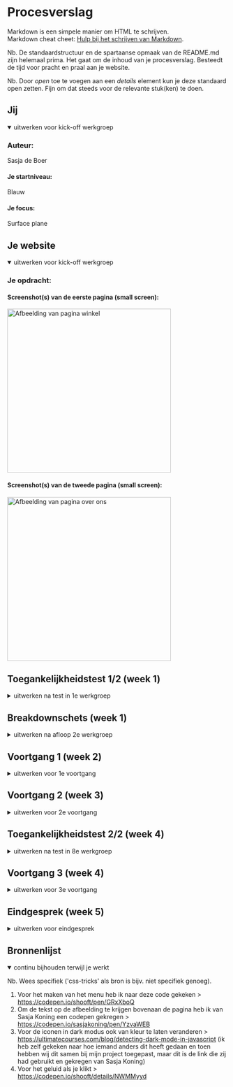 # Procesverslag
Markdown is een simpele manier om HTML te schrijven.  
Markdown cheat cheet: [Hulp bij het schrijven van Markdown](https://github.com/adam-p/markdown-here/wiki/Markdown-Cheatsheet).

Nb. De standaardstructuur en de spartaanse opmaak van de README.md zijn helemaal prima. Het gaat om de inhoud van je procesverslag. Besteedt de tijd voor pracht en praal aan je website.

Nb. Door *open* toe te voegen aan een *details* element kun je deze standaard open zetten. Fijn om dat steeds voor de relevante stuk(ken) te doen.





## Jij

<details open>
  <summary>uitwerken voor kick-off werkgroep</summary>

  ### Auteur:
  Sasja de Boer

  #### Je startniveau:
  Blauw

  #### Je focus:
  Surface plane
 
</details>





## Je website

<details open>
  <summary>uitwerken voor kick-off werkgroep</summary>

  ### Je opdracht:
  <a href="https://stach-food.nl"></a>

  #### Screenshot(s) van de eerste pagina (small screen): 
  <img src="readme-images/winkels.png" width="375px" alt="Afbeelding van pagina winkel">

  #### Screenshot(s) van de tweede pagina (small screen):
  <img src="readme-images/overons.png" width="375px" alt="Afbeelding van pagina over ons">
 
</details>



## Toegankelijkheidstest 1/2 (week 1)

<details>
  <summary>uitwerken na test in 1e werkgroep</summary>

  ### Bevindingen
  Lijst met je bevindingen die in de test naar voren kwamen:

  #### Screenreader
  - Bij de screenreader begon die in de footer met de nieuwsbrief. 
  - Bij heel veel dingen werd link gezegd terwijl het geen link is of had moeten zijn. 
  - Bij de afbeeldingen werd er gezegd dat er knoppen waren. Dus ik denk dat er een soort van knoppen onder de afbeeldingen zaten. Er zaten ook echte knoppen over de afbeelding, maar er werd niet echt goed benoemd wat deze waren, want het waren pijltjes dus best handig om te weten.
  - Hij leest eerst de H2 voor en dan de H1, ze staan ook wel in deze volgorde in de html. Maar je wilt eigenlijk dat de H1 eerst voorgelezen wordt.



  #### Muis en Toetsenbord 
  Met het tabben deed hij het pas na 3 keer, dus waarschijnlijk was die al ergens bezig maar kon ik het niet zien. Daarna ging de meteen naar het invulveld voor de nieuwsbrief (staat in de footer). Toen ging die pas naar helemaal boven. Dit kan je oplossen daar de html goed te schrijven zodat hij dit goed leest. Wanneer je tabt worden de elementen met blauw omringt, maar dit is niet heel duidelijk zichtbaar. Dit kan opgelost worden door de kleur aan te passen.


  #### Motoriek (shocks, elastiekjes)
  Ik had getest met de elastiekjes. Op mijn laptop ervaarde ik geen problemen, er zijn ook niet echt moeilijke of kleine dingen op de website dus dat ging goed. OP de telefoon werd het al wat lastiger, dat kwam ook omdat het lastig was om de telefoon goed vast te houden. Het was lastig om bij het hamburger menu te komen, dit kan opgelost worden door het menu-icon wat groter te maken zodat er beter op geklikt kan worden. De buttons op de winkels pagina waren opzich wel goed aan te klikken, soms klikte je verkeerd of moet je de telefoon een beetje draaien om goed bij de button te komen. Dit kan eventueel opgelost worden door de buttons iets groter te maken.


  #### Visueel (brillen, contrast, kleurenblind, dark/light). 
  Ik heb getest met de Combined loss bril en de Central field loss bril. Bij de Combined loss bril zaten er vlekken op de bril dus het duurde langer om te zien waar dingen staan en om de teksten te lezen.
  Bij de Central field loss zat er dus een vlek midden op de bril. Ik zag echt weinig en het was nog best lastig om echt voor je te blijven kijken, want je wilt eigenlijk gewoon om de stip heen kijken.

</details>



## Breakdownschets (week 1)

<details>
  <summary>uitwerken na afloop 2e werkgroep</summary>

  ### Eerste pagina: 
  <img src="readme-images/schets1.png" width="375px" alt="Breakdownschets pagina 1">

  ### Tweede pagina:
  <img src="readme-images/schets2.png" width="375px" alt="Breakdownschets pagina 2">

</details>





## Voortgang 1 (week 2)

<details>
  <summary>uitwerken voor 1e voortgang</summary>

  ### Stand van zaken
  De opdrachten maken ging vaak wel goed. Ik kon van de blauwe piste vaak alle opdrachten wel maken, maar rood lukte nog niet. Met de website maken was ik eerst begonnen om alle content erin te zetten en toen wilde ik beginnen aan de css, maar het werd een beetje rommelig. Ik heb toen ervoor gekozen om gewoon bovenaan de pagina te beginnen en zo verder naar beneden te werken. Ik vind het wel nog lastig om wat we in de opdrachten leren toe te passen op de website, ik weet soms nog niet precies wat ik waarvoor kan/moet gebruiken. Daardoor duurt alles veel langer en ben ik heel veel aan het op- en uitzoeken.
  


  ### Agenda voor meeting
  samen met je groepje opstellen

  | Jeannet                      | Mischa             | Naïm         | Sasja                             |
  | ---                          | ---                | ---          | ---                               |
  | Video readme                 | Witruimte          | ...          | Hamburgermenu responsive          |
  | Dynamische breakdown schets  | ...                | ...          | Wanneer flexbox, grid of position |             
  | ...                          | ...                | ...          | ...                               |


  ### Verslag van meeting
  hier na afloop snel de uitkomsten van de meeting vastleggen

  - Menubalk met hamburger menu komt volgende week met javascript, dus eerst verder werken aan de site en dan volgende week daar naar kijken. Het handigste is om te beginnen met een klein scherm met daar een hamburger menu en dan een @media te gebruiken wanneer het scherm groter word.
  - De echte website zit best goed in elkaar dus daar goed kijken wat zij gebruiken en dat overnemen. Voor de verschillende winkels/steden flexbox gebruiken met flexwrap en een max-width gebruiken om ervoor te zorgen dat er niet te veel naast elkaar staan.


</details>





## Voortgang 2 (week 3)

<details>
  <summary>uitwerken voor 2e voortgang</summary>

  ### Stand van zaken
  Het is mij een soort van geluk om het hamburger menu voor elkar te krijgen. 
  Eigenlijk wil ik nog dat als het scherm groot genoeg is dat dan het hamburger menu weer weggaat, maar ik ga nog kijken of ik dat verder wil uitzoeken. 
  Voor de rest ben ik wel al redelijk goed op weg, ik heb wel met een paar dingen dat ik niet zo goed weet hoe ik dat zelf kan oplossen.


  ### Agenda voor meeting
  samen met je groepje opstellen

  | Jeannet    | Mischa    | Naïm    | Sasja                                  |
  | ---        | ---       | ---     | ---                                    |
  | ---        | ---       | ...     | In het midden krijgen                  |
  | ---        | ---       | ...     | Het stukje met plaatje en tekst van Utrecht en hoe dat goed onder elkaar komt en als de ruimte er is dat het dan naast elkaar is. |             
  | ...        | ...       | ...     | Zwarte lijnen tussen sommige stukken   |


  ### Verslag van meeting
  hier na afloop snel de uitkomsten van de meeting vastleggen

  - Om sommige dingen in het midden te krijgen kan ik beter "margin-left: auto;" gebruiken, als die andere niet goed werken.
  - Om de elementen naast elkaar te krijgen moet ik gebruik maken van media query met display flex. 
  Dit moet ik wel nog uitzoeken hoe dit precies werkt.
  - Om een zwarte lijn bij sommige dingen te krijgen kan ik "border-top of border-bottom" gebruiken. 

</details>





## Toegankelijkheidstest 2/2 (week 4)

<details>
  <summary>uitwerken na test in 8e werkgroep</summary>

  ### Bevindingen
  Lijst met je bevindingen die in de test naar voren kwamen (geef ook aan wat er verbeterd is):

  #### Screenreader
  Veel dingen gingen goed met de screenreader er waren twee dingen die opvielen en nog niet helemaal goed waren:
  - De screenreader leest niet alle images, eigenlijk alleen de bovenste afbeelding. Dus hier moet ik nog even naar kijken zodat de screenreader wel zegt dat er een afbeelding staat.
  - Op mijn pagina staat bijna helemaal boven aan een H1 en H2, de H2 staat alleen boven de H1 als opmaak maar daardoor las de screenreader eerst de H2 en daarna pas de H1. Dit heb ik opgelost door in de HTML eerst de H1 en dan H2 te plaatsen en dan in de css met flexbox en flex-direction dit weer om te draaien.
  


  #### Muis en Toetsenbord 
  Wanneer je begint met tabben dan al snel bij het hamburger menu loop je tegen een probleem aan, want wanneer je daarin tabt dan zie je niet dat je in het hamburger menu bent. De oplossing hiervoor is .....

  De kleur van het tabben is nog standaard blauw, dus soms viel dat niet goed op. Dit kan ik oplossen door de kleur en de dikte aan te passen zodat het wat meer opvalt.

  De states van de knoppen moeten nog aangepast worden het viel nu bijvoorbeeld niet op op welke pagina je was.



  #### Motoriek (shocks, elastiekjes)
  Ik heb getest met de elastiekjes. Op de laptop ging dit voor mijn site nog wel redelijk. Ik heb niet veel kleine knoppen, alleen met de knoppen op de pagina van de winkels was het ietsjes lastiger. Dus ik heb er wel voor gekozen om die knoppen iets groter te maken zodat het klikken wat makkelijker gaat.
  Hier korte omschrijving (met indien nodig afbeeldingen)


  #### Visueel (brillen, contrast, kleurenblind, dark/light). 
  Ik heb getest met de blur bril. Ik vond het met deze bril uberhaupt lastig om iets te zien. De plaatjes kwa kleur zag je wel nog een soort van goed, je zag iniedergeval dat er een plaatje was. 
  De buttons op de pagina van de winkels waren er slecht te zien, het leek net één grote knop. Dus deze ga ik ook iets verder uit elkaar zetten en duidelijker maken welke knop geselecteerd is.
  De tekst op sommige delen was niet eens te zien dat er tekst was, het leek meer op een zwarte vlek. Dus deze tekst zal ik iets groter maken.

</details>





## Voortgang 3 (week 4)

<details>
  <summary>uitwerken voor 3e voortgang</summary>

  ### Stand van zaken
  Ik heb het stukje met de media query los gelaten, het lukte mij niet helemaal en ik wil mij toch meer focussen op de animaties. 
  Dus misschien als ik nog tijd heb dat ik het dan nog ga uitzoeken.
  Het is deze week gelukt om de hele basis van de website zo te krijgen dat ik tevreden ben en dat alles goed werkt.
  Ik moet mij nu nog even gaan richten op animaties om die er allemaal in de krijgen en dark mode.
  Ook moet ik nog de states van buttons maken.


  ### Agenda voor meeting
  samen met je groepje opstellen

  | Jeannet  | Mischa  | Naïm  | Sasja            |
  | ---      | ---     | ---   | ---              |
  | ---      | ---     | ---   | Letters springen is nu en blijven dan half staan, kan dit ook anders.|
  | ---      | ---     | ---   | Dark modus, dat de iconen ook van kleur veranderen.             |
  | ...      | ...     | ...   | ...              |


  ### Verslag van meeting
  hier na afloop snel de uitkomsten van de meeting vastleggen

  - Ik heb van Sasja Koning een codepen gekregen met de uitleg hoe ik dit kan aanpassen. Voor nu heeft dit niet mijn aandacht en wil ik eerst zorgen dat de rest van de website af komt.
  - Deze vraag over dark modus had iemand anders ook, dus ik heb daarbij meegekeken en uiteindelijk is het gelukt om de iconen ook van kleur te laten veranderen wanneer het in dark modus staat.
  - nog een punt
  - ...

</details>





## Eindgesprek (week 5)

<details>
  <summary>uitwerken voor eindgesprek</summary>

  ### Je uitkomst - karakteristiek screenshots:
  <img src="readme-images/dummy-plaatje.jpg" width="375px" alt="uitomst opdracht 1">


  ### Dit ging goed/Heb ik geleerd: 
  Korte omschrijving met plaatjes

  <img src="readme-images/dummy-plaatje.jpg" width="375px" alt="top">


  ### Dit was lastig/Is niet gelukt:
  Ik heb bij mijn logo bovenin dat de letters springen. Ik wilde eigenlijk dat als je daarvan af gaat dat de letters hun 'sprong' afmaken. Ik had hiervoor een soortgelijke codepen gekregen, maar ik vond dit nog wel lastig dus heb ik ervoor gekozen om dit zo te laten. Dit is de codepen > https://codepen.io/sasjakoning/pen/YzvaWEB

  <img src="readme-images/dummy-plaatje.jpg" width="375px" alt="bummer">
</details>





## Bronnenlijst

<details open>
  <summary>continu bijhouden terwijl je werkt</summary>

  Nb. Wees specifiek ('css-tricks' als bron is bijv. niet specifiek genoeg).

  1. Voor het maken van het menu heb ik naar deze code gekeken > https://codepen.io/shooft/pen/GRxXboQ
  2. Om de tekst op de afbeelding te krijgen bovenaan de pagina heb ik van Sasja Koning een codepen gekregen > https://codepen.io/sasjakoning/pen/YzvaWEB
  3. Voor de iconen in dark modus ook van kleur te laten veranderen > https://ultimatecourses.com/blog/detecting-dark-mode-in-javascript (ik heb zelf gekeken naar hoe iemand anders dit heeft gedaan en toen hebben wij dit samen bij mijn project toegepast, maar dit is de link die zij had gebruikt en gekregen van Sasja Koning)
  4. Voor het geluid als je klikt > https://codepen.io/shooft/details/NWMMyyd

  
  

</details>